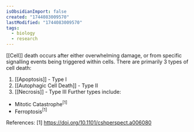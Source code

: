 ```yaml
---
isObsidianImport: false
created: "1744083009570"
lastModified: "1744083009570"
tags:
  - biology
  - research
---
```

[[Cell]] death occurs after either overwhelming damage, or from specific signalling events being triggered within cells. There are primarily 3 types of cell death:
1. [[Apoptosis]] - Type I
2. [[Autophagic Cell Death]] - Type II
3. [[Necrosis]] - Type III
Further types include:
- Mitotic Catastrophe<sup>[1]</sup>
- Ferroptosis<sup>[1]</sup>

References:
[1] https://doi.org/10.1101/cshperspect.a006080